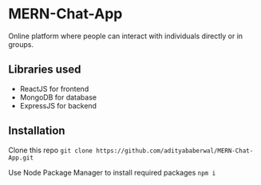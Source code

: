 # MERN-Chat-App
Online platform where people can interact with individuals directly or in groups.

## Libraries used
- ReactJS for frontend
- MongoDB for database
- ExpressJS for backend

## Installation 
Clone this repo 
`git clone https://github.com/adityababerwal/MERN-Chat-App.git`

Use Node Package Manager to install required packages
`npm i`
